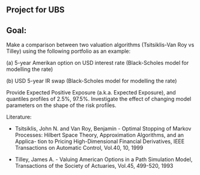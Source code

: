 ## Project for UBS
## Goal:
Make a comparison between two valuation algorithms (Tsitsiklis-Van Roy vs Tilley) using the following portfolio as an example:

(a) 5-year Amerikan option on USD interest rate (Black-Scholes model for modelling the rate)

(b) USD 5-year IR swap (Black-Scholes model for modelling the rate)

Provide Expected Positive Exposure (a.k.a. Expected Exposure), and quantiles profiles of 2.5%, 97.5%. Investigate the effect of changing model parameters on the shape of the risk profiles.

Literature:
- Tsitsiklis, John N. and Van Roy, Benjamin - Optimal Stopping of Markov
Processes: Hilbert Space Theory, Approximation Algorithms, and an Applica-
tion to Pricing High-Dimensional Financial Derivatives, IEEE Transactions
on Automatic Control, Vol.40, 10, 1999

- Tilley, James A. - Valuing American Options in a Path Simulation Model,
Transactions of the Society of Actuaries, Vol.45, 499-520, 1993
